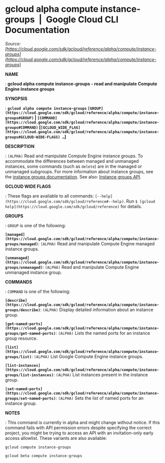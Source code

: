 # gcloud alpha compute instance-groups  |  Google Cloud CLI Documentation

*Source: [https://cloud.google.com/sdk/gcloud/reference/alpha/compute/instance-groups](https://cloud.google.com/sdk/gcloud/reference/alpha/compute/instance-groups)*

**NAME**

: **gcloud alpha compute instance-groups - read and manipulate Compute Engine instance groups**

**SYNOPSIS**

: **`gcloud alpha compute instance-groups` `[GROUP](https://cloud.google.com/sdk/gcloud/reference/alpha/compute/instance-groups#GROUP)` | `[COMMAND](https://cloud.google.com/sdk/gcloud/reference/alpha/compute/instance-groups#COMMAND)` [`[GCLOUD_WIDE_FLAG](https://cloud.google.com/sdk/gcloud/reference/alpha/compute/instance-groups#GCLOUD-WIDE-FLAGS) …`]**

**DESCRIPTION**

: `(ALPHA)` Read and manipulate Compute Engine instance groups.
To accommodate the differences between managed and unmanaged instances, some
commands (such as `delete`) are in the managed or unmanaged
subgroups.
For more information about instance groups, see the [instance groups
documentation](https://cloud.google.com/compute/docs/instance-groups/).
See also: [Instance
groups API](https://cloud.google.com/compute/docs/reference/rest/v1/instanceGroups).

**GCLOUD WIDE FLAGS**

: These flags are available to all commands: `[--help](https://cloud.google.com/sdk/gcloud/reference#--help)`.
Run `$ [gcloud help](https://cloud.google.com/sdk/gcloud/reference)` for details.

**GROUPS**

: ``GROUP`` is one of the following:

**`[managed](https://cloud.google.com/sdk/gcloud/reference/alpha/compute/instance-groups/managed)`**:
`(ALPHA)` Read and manipulate Compute Engine managed instance groups.

**`[unmanaged](https://cloud.google.com/sdk/gcloud/reference/alpha/compute/instance-groups/unmanaged)`**:
`(ALPHA)` Read and manipulate Compute Engine unmanaged instance
group.

**COMMANDS**

: ``COMMAND`` is one of the following:

**`[describe](https://cloud.google.com/sdk/gcloud/reference/alpha/compute/instance-groups/describe)`**:
`(ALPHA)` Display detailed information about an instance group.

**`[get-named-ports](https://cloud.google.com/sdk/gcloud/reference/alpha/compute/instance-groups/get-named-ports)`**:
`(ALPHA)` Lists the named ports for an instance group resource.

**`[list](https://cloud.google.com/sdk/gcloud/reference/alpha/compute/instance-groups/list)`**:
`(ALPHA)` List Google Compute Engine instance groups.

**`[list-instances](https://cloud.google.com/sdk/gcloud/reference/alpha/compute/instance-groups/list-instances)`**:
`(ALPHA)` List instances present in the instance group.

**`[set-named-ports](https://cloud.google.com/sdk/gcloud/reference/alpha/compute/instance-groups/set-named-ports)`**:
`(ALPHA)` Sets the list of named ports for an instance group.

**NOTES**

: This command is currently in alpha and might change without notice. If this
command fails with API permission errors despite specifying the correct project,
you might be trying to access an API with an invitation-only early access
allowlist. These variants are also available:

```
gcloud compute instance-groups
```

```
gcloud beta compute instance-groups
```
